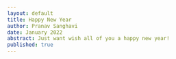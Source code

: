 ```yaml
---
layout: default
title: Happy New Year
author: Pranav Sanghavi
date: January 2022
abstract: Just want wish all of you a happy new year!
published: true
---
```

